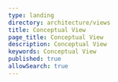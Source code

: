 ```yaml
---
type: landing
directory: architecture/views
title: Conceptual View
page_title: Conceptual View
description: Conceptual View
keywords: Conceptual View
published: true
allowSearch: true
---
```


